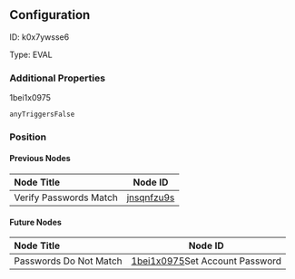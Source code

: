 # <nil>
## Configuration
ID:  k0x7ywsse6

Type: EVAL 







### Additional Properties
1bei1x0975
```string 
anyTriggersFalse
```





### Position

#### Previous Nodes
| Node Title | Node ID |
| :------------- | ------------ |
| Verify Passwords Match | [jnsqnfzu9s](./jnsqnfzu9s.md) | 
 
 #### Future Nodes
| Node Title | Node ID |
| :------------- | ------------ |
| Passwords Do Not Match |[1bei1x0975](./1bei1x0975.md)Set Account Password |[rtdrfhdzo2](./rtdrfhdzo2.md) | 